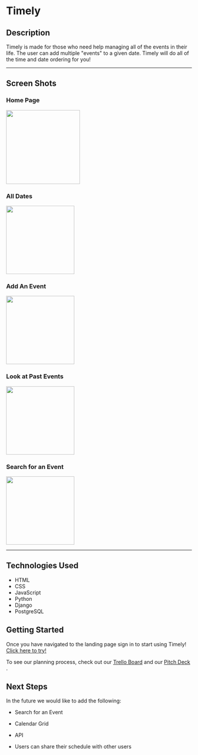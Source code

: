 # Timely 

## Description

Timely is made for those who need help managing all of the events in their life. The user can add multiple "events" to a given date. Timely will do all of the time and date ordering for you!
______

## Screen Shots

### Home Page
<img src="https://i.imgur.com/0HbPV32.png" height=200px>

### All Dates
<img src="https://i.imgur.com/EfWWaan.png" height=185px>

### Add An Event
<img src="https://i.imgur.com/LDWfu8x.png" height=185px>

### Look at Past Events 
<img src="https://i.imgur.com/1KngzE5.png" height=185px>

### Search for an Event
<img src="https://i.imgur.com/dKhVE52.png" height=185px>

_____

## Technologies Used
* HTML
* CSS
* JavaScript
* Python
* Django
* PostgreSQL

## Getting Started
Once you have navigated to the landing page sign in to start using Timely!
<a href="https://timely-msj.herokuapp.com/">Click here to try!</a>

To see our planning process, check out our  <a href="https://trello.com/b/O5GHra3D/project-3-planning">Trello Board</a> and our <a href="https://docs.google.com/presentation/d/1sVBTYElRF21UotixaM-FNDl-piqKawYMsPlr7B23MQU/edit?usp=sharing">Pitch Deck </a>.

## Next Steps
In the future we would like to add the following:

* Search for an Event

* Calendar Grid

*  API

* Users can share their schedule with other users
